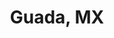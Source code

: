 ---
portfolio: guada
title:  "Guada, MX"
description: "Dug too deep"
imgSrc: "../images/v3/guada/guada-1.jpg"
layout: port-v
set: guada
---